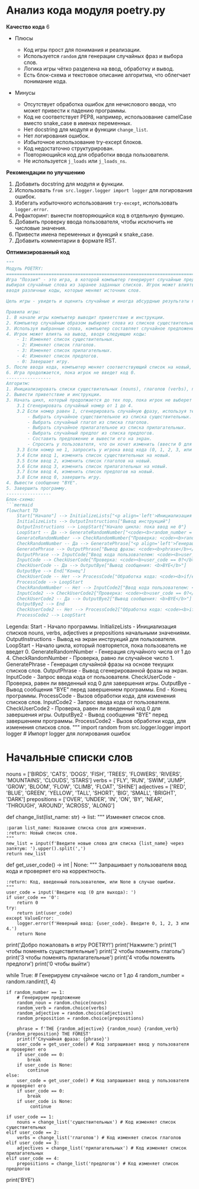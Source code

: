 # Анализ кода модуля poetry.py

**Качество кода**
6
- Плюсы
    - Код игры прост для понимания и реализации.
    - Используется `random` для генерации случайных фраз и выбора слов.
    - Логика игры чётко разделена на ввод, обработку и вывод.
    - Есть блок-схема и текстовое описание алгоритма, что облегчает понимание кода.

- Минусы
    - Отсутствует обработка ошибок для нечислового ввода, что может привести к падению программы.
    - Код не соответствует PEP8, например, использование camelCase вместо snake_case в именах переменных.
    - Нет docstring для модуля и функции `change_list`.
    - Нет логирования ошибок.
    - Избыточное использование try-except блоков.
    - Код недостаточно структурирован.
    - Повторяющийся код для обработки ввода пользователя.
    - Не используется `j_loads` или `j_loads_ns`.

**Рекомендации по улучшению**
1. Добавить docstring для модуля и функции.
2. Использовать `from src.logger.logger import logger` для логирования ошибок.
3. Избегать избыточного использования `try-except`, использовать `logger.error`.
4. Рефакторинг: вынести повторяющийся код в отдельную функцию.
5. Добавить проверку ввода пользователя, чтобы исключить не числовые значения.
6. Привести имена переменных и функций к snake_case.
7. Добавить комментарии в формате RST.

**Оптимизированный код**
```python
"""
Модуль POETRY:
=========================================================================================
Игра "Поэзия" - это игра, в которой компьютер генерирует случайные предложения,
выбирая случайные слова из заранее заданных списков. Игрок может влиять на генерацию,
вводя различные коды, которые меняют источник слов.

Цель игры - увидеть и оценить случайные и иногда абсурдные результаты генерации фраз.

Правила игры:
1. В начале игры компьютер выводит приветствие и инструкции.
2. Компьютер случайным образом выбирает слова из списков существительных, глаголов, прилагательных и предлогов.
3. Используя выбранные слова, компьютер составляет случайное предложение.
4. Игрок может влиять на вывод, вводя следующие коды:
    - 1: Изменяет список существительных.
    - 2: Изменяет список глаголов.
    - 3: Изменяет список прилагательных.
    - 4: Изменяет список предлогов.
    - 0: Завершает игру.
5. После ввода кода, компьютер меняет соответствующий список на новый, и предлагает новую сгенерированную фразу.
6. Игра продолжается, пока игрок не введет код 0.
-----------------
Алгоритм:
1. Инициализировать списки существительных (nouns), глаголов (verbs), прилагательных (adjectives) и предлогов (prepositions) с начальными значениями.
2. Вывести приветствие и инструкции.
3. Начать цикл, который продолжается до тех пор, пока игрок не выберет вариант 0:
    3.1 Сгенерировать случайный номер от 1 до 4.
    3.2 Если номер равен 1, сгенерировать случайную фразу, используя текущие значения списков:
        - Выбрать случайное существительное из списка существительных.
        - Выбрать случайный глагол из списка глаголов.
        - Выбрать случайное прилагательное из списка прилагательных.
        - Выбрать случайный предлог из списка предлогов.
        - Составить предложение и вывести его на экран.
        - Спросить у пользователя, что он хочет изменить (ввести 0 для выхода).
    3.3 Если номер не 1, запросить у игрока ввод кода (0, 1, 2, 3, или 4).
    3.4 Если ввод 1, изменить список существительных на новый.
    3.5 Если ввод 2, изменить список глаголов на новый.
    3.6 Если ввод 3, изменить список прилагательных на новый.
    3.7 Если ввод 4, изменить список предлогов на новый.
    3.8 Если ввод 0, завершить игру.
4. Вывести сообщение "BYE".
5. Завершить программу.
-----------------
Блок-схема:
```mermaid
flowchart TD
    Start["Начало"] --> InitializeLists["<p align='left'>Инициализация списков:\n    <code><b>\n    nouns = ['BIRDS','CATS'...]</br>\n    verbs = ['FLY','RUN'...]</br>\n    adjectives = ['RED','BLUE'...]</br>\n    prepositions = ['OVER','UNDER'...]</br>\n    </b></code></p>"]
    InitializeLists --> OutputInstructions["Вывод инструкций"]
    OutputInstructions --> LoopStart{"Начало цикла: пока ввод не 0"}
    LoopStart -- Да --> GenerateRandomNumber["<code><b>random_number = random(1,4)</b></code>"]
    GenerateRandomNumber --> CheckRandomNumber{"Проверка: <code><b>random_number == 1?</b></code>"}
    CheckRandomNumber -- Да --> GeneratePhrase["<p align='left'>Генерация случайной фразы:\n    <code><b>\n    random_noun = random(nouns)</br>\n    random_verb = random(verbs)</br>\n    random_adjective = random(adjectives)</br>\n    random_preposition = random(prepositions)</br>\n    phrase = 'THE' + random_adjective + random_noun + random_verb + random_preposition + 'THE FOREST'\n    </b></code></p>"]
    GeneratePhrase --> OutputPhrase["Вывод фразы: <code><b>phrase</b></code>"]
    OutputPhrase --> InputCode["Ввод кода пользователем: <code><b>user_code</b></code>"]
    InputCode --> CheckUserCode{"Проверка: <code><b>user_code == 0?</b></code>"}
    CheckUserCode -- Да --> OutputBye["Вывод сообщения: <b>BYE</b>"]
    OutputBye --> End["Конец"]
    CheckUserCode -- Нет --> ProcessCode["Обработка кода: <code><b>if/else</b></code>"]
    ProcessCode --> LoopStart
    CheckRandomNumber -- Нет --> InputCode2["Ввод кода пользователем: <code><b>user_code</b></code>"]
    InputCode2 --> CheckUserCode2{"Проверка: <code><b>user_code == 0?</b></code>"}
    CheckUserCode2 -- Да --> OutputBye2["Вывод сообщения: <b>BYE</b>"]
    OutputBye2 --> End
    CheckUserCode2 -- Нет --> ProcessCode2["Обработка кода: <code><b>if/else</b></code>"]
    ProcessCode2 --> LoopStart
```

Legenda:
    Start - Начало программы.
    InitializeLists - Инициализация списков nouns, verbs, adjectives и prepositions начальными значениями.
    OutputInstructions - Вывод на экран инструкций для пользователя.
    LoopStart - Начало цикла, который повторяется, пока пользователь не введет 0.
    GenerateRandomNumber - Генерация случайного числа от 1 до 4.
    CheckRandomNumber - Проверка, равно ли случайное число 1.
    GeneratePhrase - Генерация случайной фразы на основе текущих списков слов.
    OutputPhrase - Вывод сгенерированной фразы на экран.
    InputCode - Запрос ввода кода от пользователя.
    CheckUserCode - Проверка, равен ли введенный код 0 для завершения игры.
    OutputBye - Вывод сообщения "BYE" перед завершением программы.
    End - Конец программы.
    ProcessCode - Вызов обработки кода, для изменения списков слов.
    InputCode2 - Запрос ввода кода от пользователя.
    CheckUserCode2 - Проверка, равен ли введенный код 0 для завершения игры.
    OutputBye2 - Вывод сообщения "BYE" перед завершением программы.
    ProcessCode2 - Вызов обработки кода, для изменения списков слов.
"""
import random
from src.logger.logger import logger # Импорт logger для логирования ошибок

# Начальные списки слов
nouns = ['BIRDS', 'CATS', 'DOGS', 'FISH', 'TREES', 'FLOWERS', 'RIVERS', 'MOUNTAINS', 'CLOUDS', 'STARS']
verbs = ['FLY', 'RUN', 'SWIM', 'JUMP', 'GROW', 'BLOOM', 'FLOW', 'CLIMB', 'FLOAT', 'SHINE']
adjectives = ['RED', 'BLUE', 'GREEN', 'YELLOW', 'TALL', 'SHORT', 'BIG', 'SMALL', 'BRIGHT', 'DARK']
prepositions = ['OVER', 'UNDER', 'IN', 'ON', 'BY', 'NEAR', 'THROUGH', 'AROUND', 'ACROSS', 'ALONG']


def change_list(list_name: str) -> list:
    """
    Изменяет список слов.

    :param list_name: Название списка слов для изменения.
    :return: Новый список слов.
    """
    new_list = input(f'Введите новые слова для списка {list_name} через запятую: ').upper().split(',')
    return new_list


def get_user_code() -> int | None:
    """
    Запрашивает у пользователя ввод кода и проверяет его на корректность.

    :return: Код, введенный пользователем, или None в случае ошибки.
    """
    user_code = input('Введите код (0 для выхода): ')
    if user_code == '0':
        return 0
    try:
        return int(user_code)
    except ValueError:
        logger.error(f'Неверный ввод: {user_code}. Введите 0, 1, 2, 3 или 4.')
        return None


print('Добро пожаловать в игру POETRY!')
print('Нажмите:')
print('1 чтобы поменять существительные')
print('2 чтобы поменять глаголы')
print('3 чтобы поменять прилагательные')
print('4 чтобы поменять предлоги')
print('0 чтобы выйти')

while True:
    # Генерируем случайное число от 1 до 4
    random_number = random.randint(1, 4)

    if random_number == 1:
        # Генерируем предложение
        random_noun = random.choice(nouns)
        random_verb = random.choice(verbs)
        random_adjective = random.choice(adjectives)
        random_preposition = random.choice(prepositions)

        phrase = f'THE {random_adjective} {random_noun} {random_verb} {random_preposition} THE FOREST'
        print(f'Случайная фраза: {phrase}')
        user_code = get_user_code() # Код запрашивает ввод у пользователя и проверяет его
        if user_code == 0:
            break
        if user_code is None:
            continue
    else:
        user_code = get_user_code() # Код запрашивает ввод у пользователя и проверяет его
        if user_code == 0:
            break
        if user_code is None:
             continue

    if user_code == 1:
        nouns = change_list('существительных') # Код изменяет список существительных
    elif user_code == 2:
        verbs = change_list('глаголов') # Код изменяет список глаголов
    elif user_code == 3:
        adjectives = change_list('прилагательных') # Код изменяет список прилагательных
    elif user_code == 4:
        prepositions = change_list('предлогов') # Код изменяет список предлогов

print('BYE')